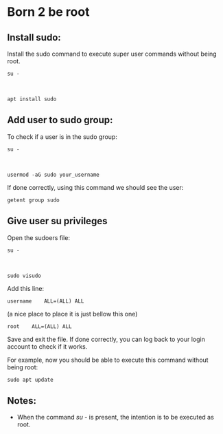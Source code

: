 # Born 2 be root

## Install sudo:

Install the sudo command to execute super user commands without being root.

	su -

<br>

	apt install sudo

## Add user to sudo group:
To check if a user is in the sudo group:

	su -

<br>

	usermod -aG sudo your_username


If done correctly, using this command we should see the user:

	getent group sudo

## Give user su privileges

Open the sudoers file:

	su -

<br>

	sudo visudo

Add this line:

	username	ALL=(ALL) ALL

(a nice place to place it is just bellow this one)

	root	ALL=(ALL) ALL

Save and exit the file. If done correctly, you can log back to your login account to check if it works.

For example, now you should be able to execute this command without being root:

	sudo apt update


## Notes:
- When the command *su -* is present, the intention is to be executed as root.